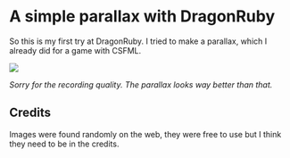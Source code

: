 # A simple parallax with DragonRuby

So this is my first try at DragonRuby. I tried to make a parallax, which 
I already did for a game with CSFML.

![](./screencast.gif)

*Sorry for the recording quality. The parallax looks way better than that.*

## Credits

Images were found randomly on the web, they were free to use but I think 
they need to be in the credits.
